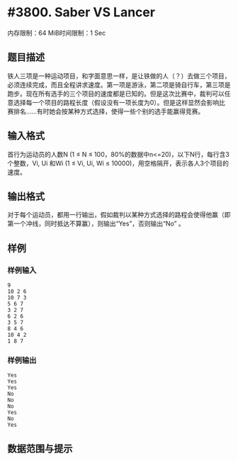 # #3800. Saber VS Lancer

内存限制：64 MiB时间限制：1 Sec

## 题目描述

铁人三项是一种运动项目，和字面意思一样，是让铁做的人（？）去做三个项目，必须连续完成，而且全程讲求速度。第一项是游泳，第二项是骑自行车，第三项是跑步。现在所有选手的三个项目的速度都是已知的。但是这次比赛中，裁判可以任意选择每一个项目的路程长度（假设没有一项长度为0）。但是这样显然会影响比赛排名&hellip;&hellip;有时她会按某种方式选择，使得一些个别的选手能赢得竞赛。

## 输入格式

首行为运动员的人数N (1 &le; N &le; 100，80%的数据中n<=20)，以下N行，每行含3个整数，Vi, Ui 和Wi (1 &le; Vi, Ui, Wi &le; 10000)，用空格隔开，表示各人3个项目的速度。 

## 输出格式

对于每个运动员，都用一行输出，假如裁判以某种方式选择的路程会使得他赢（即第一个冲线，同时抵达不算赢），则输出&ldquo;Yes&rdquo;，否则输出&ldquo;No&rdquo;  。

## 样例

### 样例输入

    
    9
    10 2 6
    10 7 3
    5 6 7
    3 2 7
    6 2 6
    3 5 7
    8 4 6
    10 4 2
    1 8 7
    
    

### 样例输出

    
    Yes
    Yes
    Yes
    No
    No
    No
    Yes
    No
    Yes
    
    

## 数据范围与提示
